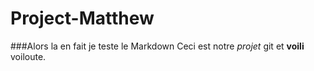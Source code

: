 Project-Matthew
===============

###Alors la en fait je teste le Markdown
Ceci est notre _projet_ git et __voili__ voiloute.